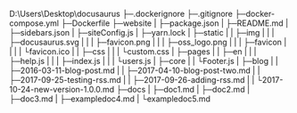 D:\Users\Desktop\docusaurus
├─.dockerignore
├─.gitignore
├─docker-compose.yml
├─Dockerfile
├─website
|    ├─package.json
|    ├─README.md
|    ├─sidebars.json
|    ├─siteConfig.js
|    ├─yarn.lock
|    ├─static
|    |   ├─img
|    |   |  ├─docusaurus.svg
|    |   |  ├─favicon.png
|    |   |  ├─oss_logo.png
|    |   |  ├─favicon
|    |   |  |    └favicon.ico
|    |   ├─css
|    |   |  └custom.css
|    ├─pages
|    |   ├─en
|    |   | ├─help.js
|    |   | ├─index.js
|    |   | └users.js
|    ├─core
|    |  └Footer.js
|    ├─blog
|    |  ├─2016-03-11-blog-post.md
|    |  ├─2017-04-10-blog-post-two.md
|    |  ├─2017-09-25-testing-rss.md
|    |  ├─2017-09-26-adding-rss.md
|    |  └2017-10-24-new-version-1.0.0.md
├─docs
|  ├─doc1.md
|  ├─doc2.md
|  ├─doc3.md
|  ├─exampledoc4.md
|  └exampledoc5.md